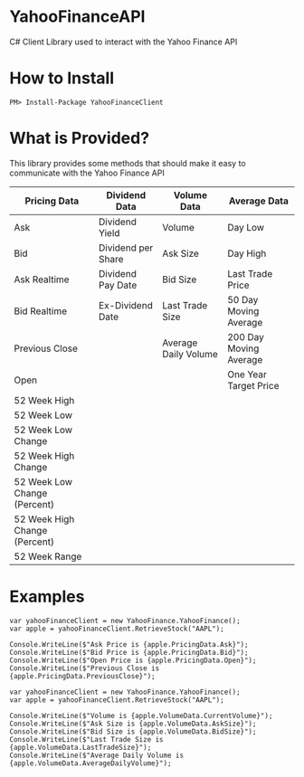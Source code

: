 # YahooFinanceAPI

C# Client Library used to interact with the Yahoo Finance API

<h1>How to Install</h1>

`PM> Install-Package YahooFinanceClient`

<h1>What is Provided?</h1>

This library provides some methods that should make it easy to communicate with the Yahoo Finance API

| Pricing Data                  | Dividend Data      | Volume Data          | Average Data           |
|-------------------------------|--------------------|----------------------|------------------------|
| Ask                           | Dividend Yield     | Volume               | Day Low                |
| Bid                           | Dividend per Share | Ask Size             | Day High               |
| Ask Realtime                  | Dividend Pay Date  | Bid Size             | Last Trade Price       |
| Bid Realtime                  | Ex-Dividend Date   | Last Trade Size      | 50 Day Moving Average  |
| Previous Close                |                    | Average Daily Volume | 200 Day Moving Average |
| Open                          |                    |                      | One Year Target Price  |
| 52 Week High                  |                    |                      |                        |
| 52 Week Low                   |                    |                      |                        |
| 52 Week Low Change            |                    |                      |                        |
| 52 Week High Change           |                    |                      |                        |
| 52 Week Low Change (Percent)  |                    |                      |                        |
| 52 Week High Change (Percent) |                    |                      |                        |
| 52 Week Range                 |                    |                      |                        |

<h1>Examples</h1>

````
var yahooFinanceClient = new YahooFinance.YahooFinance();
var apple = yahooFinanceClient.RetrieveStock("AAPL");

Console.WriteLine($"Ask Price is {apple.PricingData.Ask}");
Console.WriteLine($"Bid Price is {apple.PricingData.Bid}");
Console.WriteLine($"Open Price is {apple.PricingData.Open}");
Console.WriteLine($"Previous Close is {apple.PricingData.PreviousClose}");
````

````
var yahooFinanceClient = new YahooFinance.YahooFinance();
var apple = yahooFinanceClient.RetrieveStock("AAPL");

Console.WriteLine($"Volume is {apple.VolumeData.CurrentVolume}");
Console.WriteLine($"Ask Size is {apple.VolumeData.AskSize}");
Console.WriteLine($"Bid Size is {apple.VolumeData.BidSize}");
Console.WriteLine($"Last Trade Size is {apple.VolumeData.LastTradeSize}");
Console.WriteLine($"Average Daily Volume is {apple.VolumeData.AverageDailyVolume}");
````            
